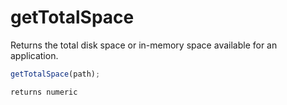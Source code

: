 # getTotalSpace

 Returns the total disk space or in-memory space available for an application.

```javascript
getTotalSpace(path);
```

```javascript
returns numeric
```
